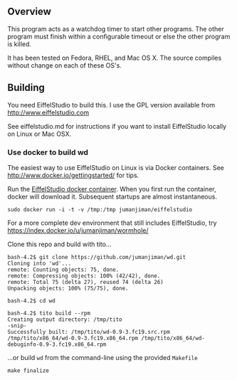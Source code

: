 ## Overview

This program acts as a watchdog timer to start other programs.
The other program must finish within a configurable timeout or
else the other program is killed.

It has been tested on Fedora, RHEL, and Mac OS X.
The source compiles without change on each of these OS's.

## Building

You need EiffelStudio to build this.
I use the GPL version available from http://www.eiffelstudio.com

See eiffelstudio.md for instructions if you want to install
EiffelStudio locally on Linux or Mac OSX.

### Use docker to build wd

The easiest way to use EiffelStudio on Linux is via Docker containers.
See http://www.docker.io/gettingstarted/ for tips.

Run the [EiffelStudio docker container](https://index.docker.io/u/jumanjiman/eiffelstudio/).
When you first run the container, docker will download it.
Subsequent startups are almost instantaneous.

    sudo docker run -i -t -v /tmp:/tmp jumanjiman/eiffelstudio 

For a more complete dev environment that still includes EiffelStudio,
try https://index.docker.io/u/jumanjiman/wormhole/

Clone this repo and build with tito...

    bash-4.2$ git clone https://github.com/jumanjiman/wd.git
    Cloning into 'wd'...
    remote: Counting objects: 75, done.
    remote: Compressing objects: 100% (42/42), done.
    remote: Total 75 (delta 27), reused 74 (delta 26)
    Unpacking objects: 100% (75/75), done.

    bash-4.2$ cd wd

    bash-4.2$ tito build --rpm
    Creating output directory: /tmp/tito
    -snip-
    Successfully built: /tmp/tito/wd-0.9-3.fc19.src.rpm /tmp/tito/x86_64/wd-0.9-3.fc19.x86_64.rpm /tmp/tito/x86_64/wd-debuginfo-0.9-3.fc19.x86_64.rpm

...or build `wd` from the command-line using the provided `Makefile`

    make finalize
